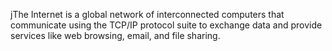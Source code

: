 jThe Internet is a global network of interconnected computers that communicate using the TCP/IP protocol suite to exchange data and provide services like web browsing, email, and file sharing.